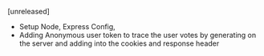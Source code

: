 [unreleased]

- Setup Node, Express Config,
- Adding Anonymous user token to trace the user votes by generating on the server and adding into the cookies and response header
